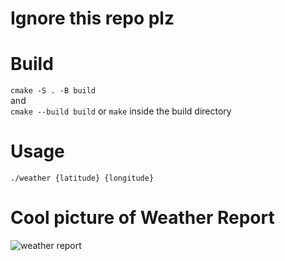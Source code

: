 # Ignore this repo plz

# Build
`cmake -S . -B build` <br/>
and <br/>
`cmake --build build` or `make` inside the build directory

# Usage
`./weather {latitude} {longitude}`

# Cool picture of Weather Report
![weather report](https://static.wikia.nocookie.net/jjba/images/c/c7/Weather_report_profile.png/revision/latest?cb=20230202132139)
